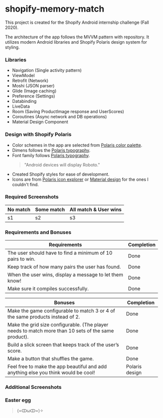 # shopify-memory-match

This project is created for the Shopify Android internship challenge (Fall 2020).

The architecture of the app follows the MVVM pattern with repository. It utilizes modern Android libraries and Shopify Polaris design system for styling.

### Libraries
- Navigation (Single activity pattern)
- ViewModel
- Retrofit (Network)
- Moshi (JSON parser)
- Glide (Image caching)
- Preference (Settings)
- Databinding
- LiveData
- Room (Saving ProductImage response and UserScores)
- Coroutines (Async network and DB operations)
- Material Design Component

### Design with Shopify Polaris
- Color schemes in the app are selected from [Polaris color palette](https://polaris.shopify.com/design/colors).
- Dimens follows the [Polaris typography](https://polaris.shopify.com/design/typography#navigation).
- Font family follows [Polaris typography](https://polaris.shopify.com/design/typography#navigation). 
    > "Android devices will display Roboto."
- Created Shopify styles for ease of development. 
- Icons are from [Polaris icon explorer](https://polaris-icons.shopify.com/) or [Material design](https://material.io/resources/icons/?style=baseline) for the ones I couldn't find.

### Required Screenshots
No match | Some match | All match & User wins
--- | --- | ---
s1 | s2 | s3

### Requirements and Bonuses
Requirements | Completion
--- | ---
The user should have to find a minimum of 10 pairs to win. | Done
Keep track of how many pairs the user has found. | Done
When the user wins, display a message to let them know! | Done
Make sure it compiles successfully. | Done

Bonuses | Completion
--- | ---
Make the game configurable to match 3 or 4 of the same products instead of 2. | Done
Make the grid size configurable. (The player needs to match more than 10 sets of the same product). | Done
Build a slick screen that keeps track of the user’s score. | Done
Make a button that shuffles the game. | Done
Feel free to make the app beautiful and add anything else you think would be cool! | Polaris design

### Additional Screenshots



### Easter egg

> (=ↀωↀ=)✧